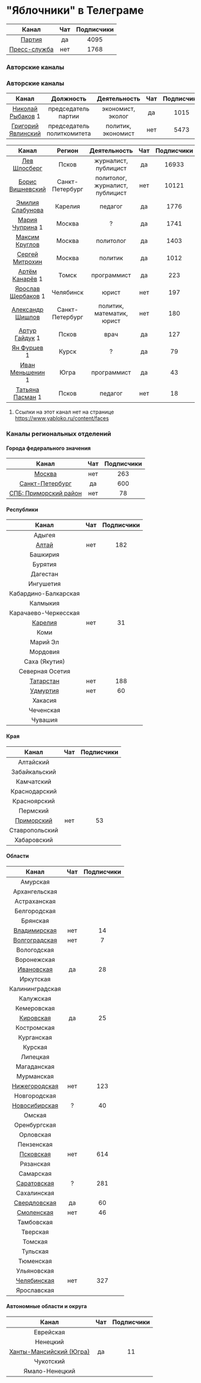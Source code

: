 # "Яблочники" в Телеграме

| Канал | Чат | Подписчики |
| :---: | :---: | :---: |
| [Партия](https://t.me/yabloko_party) | да | 4095 |
| [Пресс-служба](https://t.me/yabloko_press) | нет | 1768 |

### Авторские каналы

### Авторские каналы
| Канал |  Должность  | Деятельность | Чат | Подписчики |
| :---: | :---: | :---: | :---: | :---: |
| [Николай Рыбаков](https://t.me/rybakovyabloko) 1 | председатель партии | экономист, эколог | да | 1015 | 
| [Григорий Явлинский](https://t.me/gr_yavlinsky) | председатель политкомитета | политик, экономист | нет | 5473 |  

| Канал |  Регион  | Деятельность | Чат | Подписчики |
| :---: | :---: | :---: | :---: | :---: |
| [Лев Шлосберг](https://t.me/shlosberg) |  Псков  | журналист, публицист | да | 16933 |
| [Борис Вишневский](https://t.me/visboris) |  Санкт-Петербург | политолог, журналист, публицист | нет | 10121 |     
| [Эмилия Слабунова](https://t.me/Slabunova) | Карелия | педагог | да | 1776 |   
| [Мария Чуприна](https://t.me/mgchuprina) 1 | Москва | ? | да | 1741 |               
| [Максим Круглов](https://t.me/M_Kruglov) | Москва | политолог | да | 1403 |   
| [Сергей Митрохин](https://t.me/ssmitrohin) | Москва | политик | да | 1012 |   
| [Артём Канарёв](https://t.me/kanarev) 1 | Томск | программист | да | 223 | 
| [Ярослав Щербаков](https://t.me/yasherbakov) 1 | Челябинск | юрист | нет | 197 | 
| [Александр Шишлов](https://t.me/avshishlov) | Санкт-Петербург | политик, математик, юрист | нет | 180 | 
| [Артур Гайдук](https://t.me/arturgaiduk) 1 | Псков | врач | да | 127 | 
| [Ян Фурцев](https://t.me/furcevlive) 1 | Курск | ? | да | 79 | 
| [Иван Меньшенин](https://t.me/menshenin) 1 | Югра | программист | да | 43 | 
| [Татьяна Пасман](https://t.me/tpasman) 1 | Псков | педагог | нет | 18 | 

1) Ссылки на этот канал нет на странице https://www.yabloko.ru/content/faces

### Каналы региональных отделений

#### Города федерального значения
| Канал | Чат | Подписчики |
| :---: | :---: | :---: | 
| [Москва](https://t.me/mosyabloko) | нет | 263 | 
| [Санкт-Петербург](https://t.me/spb_yabloko) | да | 600 | 
| [СПБ: Приморский район](https://t.me/yabloko_spb_primorsk) | нет | 78 | 
           
#### Республики
| Канал | Чат | Подписчики |
| :---: | :---: | :---: | 
| Адыгея |  |  |
| [Алтай](https://t.me/yabloko_altai) | нет | 182 | 
| Башкирия |  |  |
| Бурятия |  |  | 
| Дагестан |  |  | 
| Ингушетия |  |  | 
| Кабардино-Балкарская |  |  | 
| Калмыкия |  |  | 
| Карачаево-Черкесская |  |  | 
| [Карелия](https://t.me/yabloko_10) | нет | 31 |     
| Коми |  |  | 
| Марий Эл |  |  | 
| Мордовия |  |  | 
| Саха (Якутия) |  |  | 
| Северная Осетия |  |  | 
| [Татарстан](https://t.me/yabloko_tat) | нет | 188 |  | Тыва |  |  | 
| [Удмуртия](https://t.me/yabloko_Udmurtia) | нет | 60 |
| Хакасия |  |  | 
| Чеченская |  |  | 
| Чувашия |  |  |

#### Края
| Канал | Чат | Подписчики |
| :---: | :---: | :---: | 
| Алтайский |  |  |
| Забайкальский |  |  |
| Камчатский |  |  |
| Краснодарский |  |  |
| Красноярский |  |  |
| Пермский |  |  |
| [Приморский](https://t.me/mar_zhel) | нет | 53 |
| Ставропольский |  |  |
| Хабаровский |  |  |

#### Области
| Канал | Чат | Подписчики |
| :---: | :---: | :---: | 
| Амурская |  |  |
| Архангельская |  |  |
| Астраханская |  |  |
| Белгородская |  |  |
| Брянская |  |  |
| [Владимирская](https://t.me/yabloko_vld) | нет | 14 |
| [Волгоградская](https://t.me/yabloko_vlg) | нет | 7 |
| Вологодская |  |  |
| Воронежская |  |  |
| [Ивановская](https://t.me/yabloko_ivanovo) | да | 28 |
| Иркутская |  |  |
| Калининградская |  |  |
| Калужская |  |  |
| Кемеровская |  |  |
| [Кировская](https://t.me/kirovyabloko) | да | 25 |
| Костромская |  |  |
| Курганская |  |  |
| Курская |  |  |
| Липецкая |  |  |
| Магаданская |  |  |
| Мурманская |  |  |
| [Нижегородская](https://t.me/nnyabloko) | нет | 123 |        
| Новгородская |  |  | 
| [Новосибирская](https://t.me/yablokonsk) | ? | 40 |
| Омская |  |  | 
| Оренбургская |  |  |      
| Орловская |  |  |    
| Пензенская |  |  | 
| [Псковская](https://t.me/pskovyabloko) | нет | 614 |  | Ростовская |  |  | 
| Рязанская |  |  | 
| Самарская |  |  | 
| [Саратовская](https://t.me/sar_yabloko) | ? | 281 |
| Сахалинская |  |  |    
| [Свердловская](https://t.me/myabloko_svr) | да | 60 |
| [Смоленская](https://t.me/yabloko_67) | нет | 46 |
| Тамбовская |  |  | 
| Тверская |  |  | 
| Томская |  |  | 
| Тульская |  |  | 
| Тюменская |  |  | 
| Ульяновская |  |  | 
| [Челябинская](https://t.me/chelyabloko) | нет | 327 |
| Ярославская |  |  | 
    
#### Автономные области и округа
| Канал | Чат | Подписчики |
| :---: | :---: | :---: | 
| Еврейская |  |  | 
| Ненецкий |  |  | 
| [Ханты-Мансийский (Югра)](https://t.me/yabloko86) | да | 11 |
| Чукотский |  |  | 
| Ямало-Ненецкий |  |  | 











